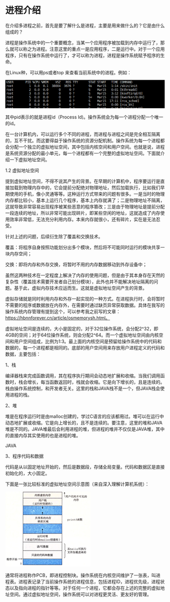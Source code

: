 # 进程介绍

在介绍多进程之前，首先是要了解什么是进程，主要是用来做什么的？它是由什么组成的？

进程是操作系统中的一个重要概念，当某一个应用程序被加载到内存中运行了，那么就可以称之为进程。注意这里的重点一是应用程序，二是运行中。对于一个应用程序，只有在操作系统中运行了，才可以称为进程，进程是操作系统赋予程序的生命。

在Linux种，可以用ps或者top 来查看当前系统中的进程。例如：

![](<../.gitbook/assets/5 (1)>)

其中pid表示的就是进程id（Process Id)。操作系统会为每一个进程分配一个唯一的id。

在一台计算机内，可以运行多个不同的进程，而进程与进程之间是完全相互隔离的，互不干扰。而这要得益于操作系统的资源分配机制。操作系统为每一个进程都会分配一个独立的虚拟地址空间，其中包括内核空间和用户空间。也就是说，进程是系统资源分配的最小单元，每一个进程都有一个完整的虚拟地址空间。下面就介绍一下虚拟地址空间。

1.2 虚拟地址空间

提到虚拟地址空间，不得不说其产生的背景。在早期的计算机中，程序要运行是直接加载到物理内存中的，它会提前分配绝对物理地址，然后加载执行，比如我们早期使用的手机，像小灵通等等。这种运行方式带来的问题有很多。一是当时的物理内存都比较小，基本上运行几个程序，基本上内存就满了；二是物理地址不隔离，这就导致非常容易出现程序被某些恶意的程序篡改；三是由于物理地址是提前分配一段连续的地址，所以非常可能出现碎片，即某些空闲的地址，这就造成了内存使用效率非常低，无法充分利用内存。本来内存就很小，还有碎片，实在是无法忍受。

针对上述的问题，后续衍生除了覆盖和交换技术。

覆盖：将程序自身按照功能划分出多个模块，然后将不可能同时运行的模块共享一块内存空间；

交换：即将内存和外存交换，将暂时不用的内存数据移动到外存设备中；

虽然这两种技术在一定程度上解决了内存的使用问题，但是由于其本身存在天然的复杂性（覆盖技术需要开发者自己划分模块），此外也并不能解决地址隔离的问题。基于此，虚拟内存技术应运而生。这就是虚拟地址空间产生的背景。

虚拟存储就是同时利用内存和外存一起实现的一种方式。在进程执行时，会将暂时不需要的程序或数据放在内存外，在需要时通过缺页异常获取数据。具体在我写的操作系统内存管理有提到这个，可以参考我之前写的文章： https://hbnnforever.cn/article/osmemorysh.html。

虚拟地址空间是连续的，大小是固定的，对于32位操作系统，会分配2^32，即4GB的空间；对于64位操作系统，则会分配2^64。而一个虚拟地址空间由内核空间和用户空间组成，比例为1:3。最上面的内核空间是预留给操作系统中的代码和数据的，每一个进程都是相同的。底部的用户空间用来存放用户进程定义的代码和数据，主要包括：

1、栈

编译器栈来完成函数调用，其在程序执行期间会动态地扩展和收缩。当我们调用函数时，栈会增长，每当函数返回时，栈就会收缩。它是向下增长的，且是连续的。栈由操作系统控制，和开发者无关。这里的栈和JAVA栈不是一个，但JAVA栈会使用进程的栈。

2、堆

堆是在程序运行时是由malloc创建的，学过C语言的应该都用过。堆可以在运行中动态地扩展或收缩。它是向上增长的，且不是连续的。要注意，这里的堆和JAVA堆是不同的。JAVA堆最后会利用进程的堆，但进程的堆并不仅仅是JAVA堆，其中的直接内存其实使用的也是进程的堆。

JAVA

3、程序代码和数据

代码是从以固定地址开始的，然后是数据段，存储全局变量。代码和数据区是直接初始化的，大小固定。

下面是一张比较标准的虚拟地址空间示意图（来自深入理解计算机系统）：

![](<../.gitbook/assets/6 (1)>)

通常将进程称作PCB，即进程控制块。操作系统在内核空间维护了一张表，叫进程表。进程表记录了当前操作系统的进程信息，包括进程ID，进程优先级，进程状态以及指向进程的指针等等。对于任何一个进程，它都会存在上述的完整的虚拟地址空间。通过虚拟地址空间，操作系统可以对进程更灵活、更友好的管理。
